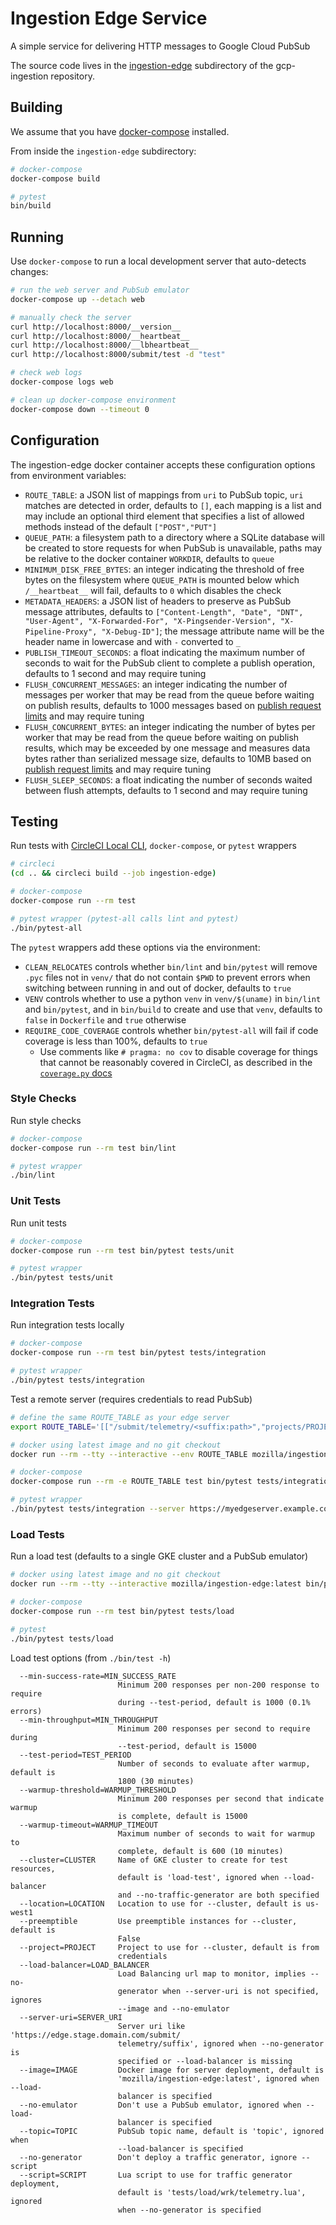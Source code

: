 # Ingestion Edge Service

A simple service for delivering HTTP messages to Google Cloud PubSub

The source code lives in the [ingestion-edge](https://github.com/mozilla/gcp-ingestion/tree/master/ingestion-edge)
subdirectory of the gcp-ingestion repository.

## Building

We assume that you have [docker-compose](https://docs.docker.com/compose/)
installed.

From inside the `ingestion-edge` subdirectory:

```bash
# docker-compose
docker-compose build

# pytest
bin/build
```

## Running

Use `docker-compose` to run a local development server that auto-detects changes:

```bash
# run the web server and PubSub emulator
docker-compose up --detach web

# manually check the server
curl http://localhost:8000/__version__
curl http://localhost:8000/__heartbeat__
curl http://localhost:8000/__lbheartbeat__
curl http://localhost:8000/submit/test -d "test"

# check web logs
docker-compose logs web

# clean up docker-compose environment
docker-compose down --timeout 0
```

## Configuration

The ingestion-edge docker container accepts these configuration options from
environment variables:

- `ROUTE_TABLE`: a JSON list of mappings from `uri` to PubSub topic, `uri`
  matches are detected in order, defaults to `[]`, each mapping is a list and
  may include an optional third element that specifies a list of allowed
  methods instead of the default `["POST","PUT"]`
- `QUEUE_PATH`: a filesystem path to a directory where a SQLite database will
  be created to store requests for when PubSub is unavailable, paths may be
  relative to the docker container `WORKDIR`, defaults to `queue`
- `MINIMUM_DISK_FREE_BYTES`: an integer indicating the threshold of free bytes
  on the filesystem where `QUEUE_PATH` is mounted below which `/__heartbeat__`
  will fail, defaults to `0` which disables the check
- `METADATA_HEADERS`: a JSON list of headers to preserve as PubSub message
  attributes, defaults to `["Content-Length", "Date", "DNT", "User-Agent",
  "X-Forwarded-For", "X-Pingsender-Version", "X-Pipeline-Proxy", "X-Debug-ID"]`;
  the message attribute name will be the header name in lowercase and with `-`
  converted to `_`
- `PUBLISH_TIMEOUT_SECONDS`: a float indicating the maximum number of seconds
  to wait for the PubSub client to complete a publish operation, defaults to 1
  second and may require tuning
- `FLUSH_CONCURRENT_MESSAGES`: an integer indicating the number of messages per
  worker that may be read from the queue before waiting on publish results,
  defaults to 1000 messages based on [publish request
  limits](https://cloud.google.com/pubsub/quotas#resource_limits) and may
  require tuning
- `FLUSH_CONCURRENT_BYTES`: an integer indicating the number of bytes per
  worker that may be read from the queue before waiting on publish results,
  which may be exceeded by one message and measures data bytes rather than
  serialized message size, defaults to 10MB based on [publish request
  limits](https://cloud.google.com/pubsub/quotas#resource_limits) and may
  require tuning
- `FLUSH_SLEEP_SECONDS`: a float indicating the number of seconds waited
  between flush attempts, defaults to 1 second and may require tuning

## Testing

Run tests with [CircleCI Local
CLI](https://circleci.com/docs/2.0/local-cli/#installing-the-circleci-local-cli-on-macos-and-linux-distros),
`docker-compose`, or `pytest` wrappers

```bash
# circleci
(cd .. && circleci build --job ingestion-edge)

# docker-compose
docker-compose run --rm test

# pytest wrapper (pytest-all calls lint and pytest)
./bin/pytest-all
```

The `pytest` wrappers add these options via the environment:

- `CLEAN_RELOCATES` controls whether `bin/lint` and `bin/pytest` will remove
  `.pyc` files not in `venv/` that do not contain `$PWD` to prevent errors when
  switching between running in and out of docker, defaults to `true`
- `VENV` controls whether to use a python `venv` in `venv/$(uname)` in
  `bin/lint` and `bin/pytest`, and in `bin/build` to create and use that
  `venv`, defaults to `false` in `Dockerfile` and `true` otherwise
- `REQUIRE_CODE_COVERAGE` controls whether `bin/pytest-all` will fail if
  code coverage is less than 100%, defaults to `true`
  - Use comments like `# pragma: no cov` to disable coverage for things that
    cannot be reasonably covered in CircleCI, as described in the [`coverage.py`
    docs](https://coverage.readthedocs.io/en/coverage-5.2/excluding.html)

### Style Checks

Run style checks

```bash
# docker-compose
docker-compose run --rm test bin/lint

# pytest wrapper
./bin/lint
```

### Unit Tests

Run unit tests

```bash
# docker-compose
docker-compose run --rm test bin/pytest tests/unit

# pytest wrapper
./bin/pytest tests/unit
```

### Integration Tests

Run integration tests locally

```bash
# docker-compose
docker-compose run --rm test bin/pytest tests/integration

# pytest wrapper
./bin/pytest tests/integration
```

Test a remote server (requires credentials to read PubSub)

```bash
# define the same ROUTE_TABLE as your edge server
export ROUTE_TABLE='[["/submit/telemetry/<suffix:path>","projects/PROJECT/topics/TOPIC"]]'

# docker using latest image and no git checkout
docker run --rm --tty --interactive --env ROUTE_TABLE mozilla/ingestion-edge:latest bin/pytest tests/integration --server https://myedgeserver.example.com

# docker-compose
docker-compose run --rm -e ROUTE_TABLE test bin/pytest tests/integration --server https://myedgeserver.example.com

# pytest wrapper
./bin/pytest tests/integration --server https://myedgeserver.example.com
```

### Load Tests

Run a load test (defaults to a single GKE cluster and a PubSub emulator)

```bash
# docker using latest image and no git checkout
docker run --rm --tty --interactive mozilla/ingestion-edge:latest bin/pytest tests/load

# docker-compose
docker-compose run --rm test bin/pytest tests/load

# pytest
./bin/pytest tests/load
```

Load test options (from `./bin/test -h`)

```plain
  --min-success-rate=MIN_SUCCESS_RATE
                        Minimum 200 responses per non-200 response to require
                        during --test-period, default is 1000 (0.1% errors)
  --min-throughput=MIN_THROUGHPUT
                        Minimum 200 responses per second to require during
                        --test-period, default is 15000
  --test-period=TEST_PERIOD
                        Number of seconds to evaluate after warmup, default is
                        1800 (30 minutes)
  --warmup-threshold=WARMUP_THRESHOLD
                        Minimum 200 responses per second that indicate warmup
                        is complete, default is 15000
  --warmup-timeout=WARMUP_TIMEOUT
                        Maximum number of seconds to wait for warmup to
                        complete, default is 600 (10 minutes)
  --cluster=CLUSTER     Name of GKE cluster to create for test resources,
                        default is 'load-test', ignored when --load-balancer
                        and --no-traffic-generator are both specified
  --location=LOCATION   Location to use for --cluster, default is us-west1
  --preemptible         Use preemptible instances for --cluster, default is
                        False
  --project=PROJECT     Project to use for --cluster, default is from
                        credentials
  --load-balancer=LOAD_BALANCER
                        Load Balancing url map to monitor, implies --no-
                        generator when --server-uri is not specified, ignores
                        --image and --no-emulator
  --server-uri=SERVER_URI
                        Server uri like 'https://edge.stage.domain.com/submit/
                        telemetry/suffix', ignored when --no-generator is
                        specified or --load-balancer is missing
  --image=IMAGE         Docker image for server deployment, default is
                        'mozilla/ingestion-edge:latest', ignored when --load-
                        balancer is specified
  --no-emulator         Don't use a PubSub emulator, ignored when --load-
                        balancer is specified
  --topic=TOPIC         PubSub topic name, default is 'topic', ignored when
                        --load-balancer is specified
  --no-generator        Don't deploy a traffic generator, ignore --script
  --script=SCRIPT       Lua script to use for traffic generator deployment,
                        default is 'tests/load/wrk/telemetry.lua', ignored
                        when --no-generator is specified
```

